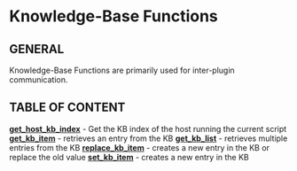 # Knowledge-Base Functions

## GENERAL

Knowledge-Base Functions are primarily used for inter-plugin communication.

## TABLE OF CONTENT

**[get_host_kb_index](get_host_kb_index.md)** - Get the KB index of the host running the current script
**[get_kb_item](get_kb_item.md)** - retrieves an entry from the KB
**[get_kb_list](get_kb_list.md)** - retrieves multiple entries from the KB
**[replace_kb_item](replace_kb_item.md)** - creates a new entry in the KB or replace the old value
**[set_kb_item](set_kb_item.md)** - creates a new entry in the KB